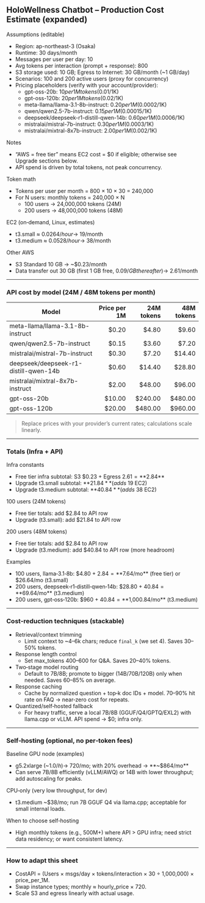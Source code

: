 ## HoloWellness Chatbot – Production Cost Estimate (expanded)

Assumptions (editable)
- Region: ap-northeast-3 (Osaka)
- Runtime: 30 days/month
- Messages per user per day: 10
- Avg tokens per interaction (prompt + response): 800
- S3 storage used: 10 GB; Egress to Internet: 30 GB/month (~1 GB/day)
- Scenarios: 100 and 200 active users (proxy for concurrency)
- Pricing placeholders (verify with your account/provider):
  - gpt-oss-20b: $10 per 1M tokens ($0.01/1K)
  - gpt-oss-120b: $20 per 1M tokens ($0.02/1K)
  - meta-llama/llama-3.1-8b-instruct: $0.20 per 1M ($0.0002/1K)
  - qwen/qwen2.5-7b-instruct: $0.15 per 1M ($0.00015/1K)
  - deepseek/deepseek-r1-distill-qwen-14b: $0.60 per 1M ($0.0006/1K)
  - mistralai/mistral-7b-instruct: $0.30 per 1M ($0.0003/1K)
  - mistralai/mixtral-8x7b-instruct: $2.00 per 1M ($0.002/1K)

Notes
- “AWS = free tier” means EC2 cost = $0 if eligible; otherwise see Upgrade sections below.
- API spend is driven by total tokens, not peak concurrency.

Token math
- Tokens per user per month = 800 × 10 × 30 = 240,000
- For N users: monthly tokens = 240,000 × N
  - 100 users → 24,000,000 tokens (24M)
  - 200 users → 48,000,000 tokens (48M)

EC2 (on‑demand, Linux, estimates)
- t3.small ≈ $0.0264/hour → ~$19/month
- t3.medium ≈ $0.0528/hour → ~$38/month

Other AWS
- S3 Standard 10 GB → ~$0.23/month
- Data transfer out 30 GB (first 1 GB free, $0.09/GB thereafter) → ~$2.61/month

---

### API cost by model (24M / 48M tokens per month)

| Model | Price per 1M | 24M tokens | 48M tokens |
|---|---:|---:|---:|
| meta-llama/llama-3.1-8b-instruct | $0.20 | $4.80 | $9.60 |
| qwen/qwen2.5-7b-instruct | $0.15 | $3.60 | $7.20 |
| mistralai/mistral-7b-instruct | $0.30 | $7.20 | $14.40 |
| deepseek/deepseek-r1-distill-qwen-14b | $0.60 | $14.40 | $28.80 |
| mistralai/mixtral-8x7b-instruct | $2.00 | $48.00 | $96.00 |
| gpt-oss-20b | $10.00 | $240.00 | $480.00 |
| gpt-oss-120b | $20.00 | $480.00 | $960.00 |

> Replace prices with your provider’s current rates; calculations scale linearly.

---

### Totals (Infra + API)

Infra constants
- Free tier infra subtotal: S3 $0.23 + Egress $2.61 = **$2.84**
- Upgrade t3.small subtotal: **$21.84** (adds ~$19 EC2)
- Upgrade t3.medium subtotal: **$40.84** (adds ~$38 EC2)

100 users (24M tokens)
- Free tier totals: add $2.84 to API row
- Upgrade (t3.small): add $21.84 to API row

200 users (48M tokens)
- Free tier totals: add $2.84 to API row
- Upgrade (t3.medium): add $40.84 to API row (more headroom)

Examples
- 100 users, llama‑3.1‑8b: $4.80 + $2.84 = **$7.64/mo** (free tier) or $26.64/mo (t3.small)
- 200 users, deepseek‑r1‑distill‑qwen‑14b: $28.80 + $40.84 = **$69.64/mo** (t3.medium)
- 200 users, gpt‑oss‑120b: $960 + $40.84 = **$1,000.84/mo** (t3.medium)

---

### Cost‑reduction techniques (stackable)

- Retrieval/context trimming
  - Limit context to ~4–6k chars; reduce `final_k` (we set 4). Saves 30–50% tokens.
- Response length control
  - Set max_tokens 400–600 for Q&A. Saves 20–40% tokens.
- Two‑stage model routing
  - Default to 7B/8B; promote to bigger (14B/70B/120B) only when needed. Saves 60–85% on average.
- Response caching
  - Cache by normalized question + top‑k doc IDs + model. 70–90% hit rate on FAQ → near‑zero cost for repeats.
- Quantized/self‑hosted fallback
  - For heavy traffic, serve a local 7B/8B (GGUF/Q4/GPTQ/EXL2) with llama.cpp or vLLM. API spend → $0; infra only.

---

### Self‑hosting (optional, no per‑token fees)

Baseline GPU node (examples)
- g5.2xlarge (~$1.0/h) → ~$720/mo; with 20% overhead → **~$864/mo**
- Can serve 7B/8B efficiently (vLLM/AWQ) or 14B with lower throughput; add autoscaling for peaks.

CPU‑only (very low throughput, for dev)
- t3.medium ~$38/mo; run 7B GGUF Q4 via llama.cpp; acceptable for small internal loads.

When to choose self‑hosting
- High monthly tokens (e.g., 500M+) where API > GPU infra; need strict data residency; or want consistent latency.

---

### How to adapt this sheet
- CostAPI = (Users × msgs/day × tokens/interaction × 30 ÷ 1,000,000) × price_per_1M.
- Swap instance types; monthly ≈ hourly_price × 720.
- Scale S3 and egress linearly with actual usage.


